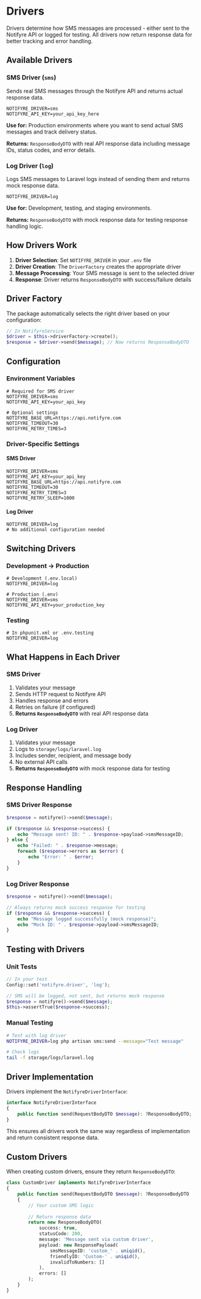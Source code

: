 # Drivers

Drivers determine how SMS messages are processed - either sent to the Notifyre API or logged for testing. All drivers now return response data for better tracking and error handling.

## Available Drivers

### SMS Driver (`sms`)

Sends real SMS messages through the Notifyre API and returns actual response data.

```env
NOTIFYRE_DRIVER=sms
NOTIFYRE_API_KEY=your_api_key_here
```

**Use for:** Production environments where you want to send actual SMS messages and track delivery status.

**Returns:** `ResponseBodyDTO` with real API response data including message IDs, status codes, and error details.

### Log Driver (`log`)

Logs SMS messages to Laravel logs instead of sending them and returns mock response data.

```env
NOTIFYRE_DRIVER=log
```

**Use for:** Development, testing, and staging environments.

**Returns:** `ResponseBodyDTO` with mock response data for testing response handling logic.

## How Drivers Work

1. **Driver Selection**: Set `NOTIFYRE_DRIVER` in your `.env` file
2. **Driver Creation**: The `DriverFactory` creates the appropriate driver
3. **Message Processing**: Your SMS message is sent to the selected driver
4. **Response**: Driver returns `ResponseBodyDTO` with success/failure details

## Driver Factory

The package automatically selects the right driver based on your configuration:

```php
// In NotifyreService
$driver = $this->driverFactory->create();
$response = $driver->send($message); // Now returns ResponseBodyDTO
```

## Configuration

### Environment Variables

```env
# Required for SMS driver
NOTIFYRE_DRIVER=sms
NOTIFYRE_API_KEY=your_api_key

# Optional settings
NOTIFYRE_BASE_URL=https://api.notifyre.com
NOTIFYRE_TIMEOUT=30
NOTIFYRE_RETRY_TIMES=3
```

### Driver-Specific Settings

#### SMS Driver

```env
NOTIFYRE_DRIVER=sms
NOTIFYRE_API_KEY=your_api_key
NOTIFYRE_BASE_URL=https://api.notifyre.com
NOTIFYRE_TIMEOUT=30
NOTIFYRE_RETRY_TIMES=3
NOTIFYRE_RETRY_SLEEP=1000
```

#### Log Driver

```env
NOTIFYRE_DRIVER=log
# No additional configuration needed
```

## Switching Drivers

### Development → Production

```env
# Development (.env.local)
NOTIFYRE_DRIVER=log

# Production (.env)
NOTIFYRE_DRIVER=sms
NOTIFYRE_API_KEY=your_production_key
```

### Testing

```env
# In phpunit.xml or .env.testing
NOTIFYRE_DRIVER=log
```

## What Happens in Each Driver

### SMS Driver

1. Validates your message
2. Sends HTTP request to Notifyre API
3. Handles response and errors
4. Retries on failure (if configured)
5. **Returns `ResponseBodyDTO`** with real API response data

### Log Driver

1. Validates your message
2. Logs to `storage/logs/laravel.log`
3. Includes sender, recipient, and message body
4. No external API calls
5. **Returns `ResponseBodyDTO`** with mock response data for testing

## Response Handling

### SMS Driver Response

```php
$response = notifyre()->send($message);

if ($response && $response->success) {
    echo "Message sent! ID: " . $response->payload->smsMessageID;
} else {
    echo "Failed: " . $response->message;
    foreach ($response->errors as $error) {
        echo "Error: " . $error;
    }
}
```

### Log Driver Response

```php
$response = notifyre()->send($message);

// Always returns mock success response for testing
if ($response && $response->success) {
    echo "Message logged successfully (mock response)";
    echo "Mock ID: " . $response->payload->smsMessageID;
}
```

## Testing with Drivers

### Unit Tests

```php
// In your test
Config::set('notifyre.driver', 'log');

// SMS will be logged, not sent, but returns mock response
$response = notifyre()->send($message);
$this->assertTrue($response->success);
```

### Manual Testing

```bash
# Test with log driver
NOTIFYRE_DRIVER=log php artisan sms:send --message="Test message"

# Check logs
tail -f storage/logs/laravel.log
```

## Driver Implementation

Drivers implement the `NotifyreDriverInterface`:

```php
interface NotifyreDriverInterface
{
    public function send(RequestBodyDTO $message): ?ResponseBodyDTO;
}
```

This ensures all drivers work the same way regardless of implementation and return consistent response data.

## Custom Drivers

When creating custom drivers, ensure they return `ResponseBodyDTO`:

```php
class CustomDriver implements NotifyreDriverInterface
{
    public function send(RequestBodyDTO $message): ?ResponseBodyDTO
    {
        // Your custom SMS logic
        
        // Return response data
        return new ResponseBodyDTO(
            success: true,
            statusCode: 200,
            message: 'Message sent via custom driver',
            payload: new ResponsePayload(
                smsMessageID: 'custom_' . uniqid(),
                friendlyID: 'Custom-' . uniqid(),
                invalidToNumbers: []
            ),
            errors: []
        );
    }
}
```
